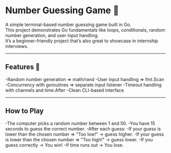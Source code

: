 # Number Guessing Game 🎲

A simple terminal-based number guessing game built in Go.  
This project demonstrates Go fundamentals like loops, conditionals, random number generation, and user input handling.  
It’s a beginner-friendly project that’s also great to showcase in internship interviews.

---

## Features 🚀
-Random number generation => math/rand
-User input handling => fmt.Scan
-Concurrency with goroutines => separate input listener
-Timeout handling with channels and time.After
-Clean CLI-based interface

---

## How to Play
-The computer picks a random number between 1 and 50.
-You have 15 seconds to guess the correct number.
-After each guess:
-If your guess is lower than the chosen number => "Too low!" → guess higher.
-If your guess is lower than the chosen number =>  "Too high!" → guess lower.
-If you guess correctly → You win!
-If time runs out → You lose.

